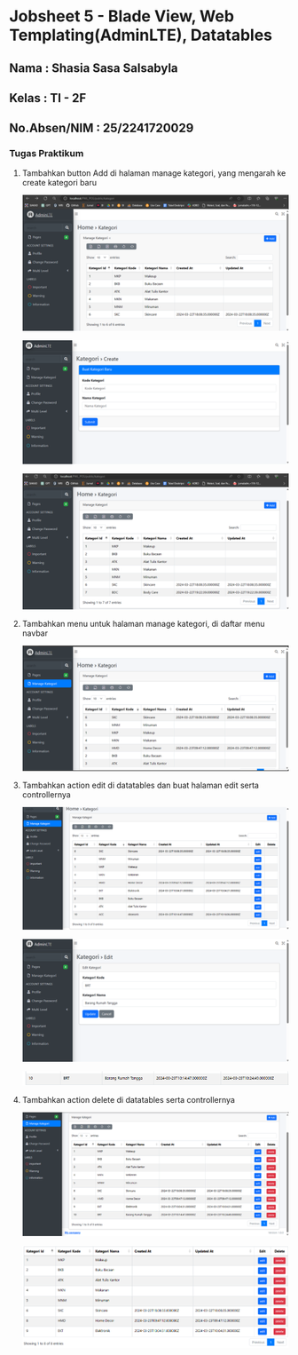 # Jobsheet 5 - Blade View, Web Templating(AdminLTE), Datatables

## Nama : Shasia Sasa Salsabyla

## Kelas : TI - 2F

## No.Absen/NIM : 25/2241720029

### Tugas Praktikum

1. Tambahkan button Add di halaman manage kategori, yang mengarah ke create kategori baru

    ![alt text](image.png)

    ![alt text](image-8.png)

    ![alt text](image-1.png)

2. Tambahkan menu untuk halaman manage kategori, di daftar menu navbar

    ![alt text](image-3.png)

3. Tambahkan action edit di datatables dan buat halaman edit serta controllernya

    ![alt text](image-2.png)

    ![alt text](image-4.png)

    ![alt text](image-6.png)

4. Tambahkan action delete di datatables serta controllernya

    ![alt text](image-5.png)

    ![alt text](image-7.png)
